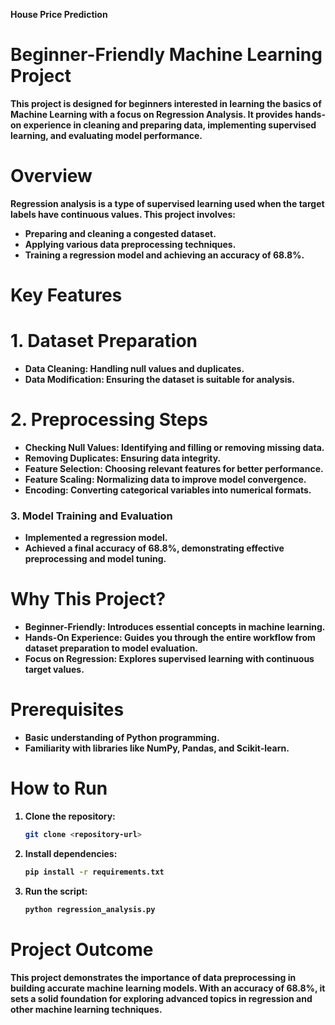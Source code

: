 <b> House Price Prediction

# Beginner-Friendly Machine Learning Project  

This project is designed for beginners interested in learning the basics of **Machine Learning** with a focus on **Regression Analysis**. It provides hands-on experience in cleaning and preparing data, implementing supervised learning, and evaluating model performance.  

# Overview  
Regression analysis is a type of supervised learning used when the target labels have **continuous values**. This project involves:  
- Preparing and cleaning a congested dataset.  
- Applying various data preprocessing techniques.  
- Training a regression model and achieving an accuracy of **68.8%**.  

# Key Features  
# 1. Dataset Preparation  
- Data Cleaning: Handling null values and duplicates.  
- Data Modification: Ensuring the dataset is suitable for analysis.  

# 2. Preprocessing Steps 
- Checking Null Values: Identifying and filling or removing missing data.  
- Removing Duplicates: Ensuring data integrity.  
- Feature Selection: Choosing relevant features for better performance.  
- Feature Scaling: Normalizing data to improve model convergence.  
- Encoding: Converting categorical variables into numerical formats.  

### 3. **Model Training and Evaluation**  
- Implemented a regression model.  
- Achieved a final accuracy of **68.8%**, demonstrating effective preprocessing and model tuning.  

# Why This Project?  
- Beginner-Friendly: Introduces essential concepts in machine learning.  
- Hands-On Experience: Guides you through the entire workflow from dataset preparation to model evaluation.  
- Focus on Regression: Explores supervised learning with continuous target values.  

# Prerequisites  
- Basic understanding of Python programming.  
- Familiarity with libraries like NumPy, Pandas, and Scikit-learn.  

# How to Run  
1. Clone the repository:  
   ```bash  
   git clone <repository-url>  
   ```  
2. Install dependencies:  
   ```bash  
   pip install -r requirements.txt  
   ```  
3. Run the script:  
   ```bash  
   python regression_analysis.py  
   ```  

# Project Outcome  
This project demonstrates the importance of data preprocessing in building accurate machine learning models. With an accuracy of **68.8%**, it sets a solid foundation for exploring advanced topics in regression and other machine learning techniques.  
